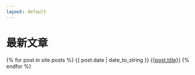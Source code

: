 ```yaml
---
layout: default
---
```


# 最新文章
{% for post in site.posts %}
  {{ post.date | date_to_string }} [{{post.title}}]({{site.baseurl}}{{post.url}}) 
{% endfor %}